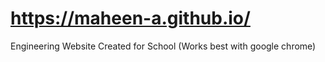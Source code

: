 # https://maheen-a.github.io/
Engineering Website Created for School (Works best with google chrome)
